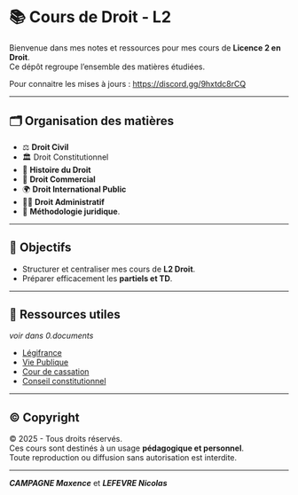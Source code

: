 # 📚 Cours de Droit - L2

Bienvenue dans mes notes et ressources pour mes cours de **Licence 2 en Droit**.  
Ce dépôt regroupe l’ensemble des matières étudiées.

Pour connaitre les mises à jours :
https://discord.gg/9hxtdc8rCQ

---

## 🗂️ Organisation des matières

- ⚖️ **Droit Civil**
- 🏛️ Droit Constitutionnel
- 📜 **Histoire du Droit**
- 💼 **Droit Commercial**
- 🌍 **Droit International Public**
- 👩‍⚖️ **Droit Administratif**
- 📖 **Méthodologie juridique**.

---

## 🚀 Objectifs

- Structurer et centraliser mes cours de **L2 Droit**.  
- Préparer efficacement les **partiels et TD**.  


---

## 🔗 Ressources utiles
*voir dans 0.documents*
- [Légifrance](https://www.legifrance.gouv.fr)  
- [Vie Publique](https://www.vie-publique.fr)  
- [Cour de cassation](https://www.courdecassation.fr)  
- [Conseil constitutionnel](https://www.conseil-constitutionnel.fr)  

---

## ©️ Copyright

© 2025 - Tous droits réservés.  
Ces cours sont destinés à un usage **pédagogique et personnel**.  
Toute reproduction ou diffusion sans autorisation est interdite. 

---

***CAMPAGNE Maxence*** et ***LEFEVRE Nicolas*** 
